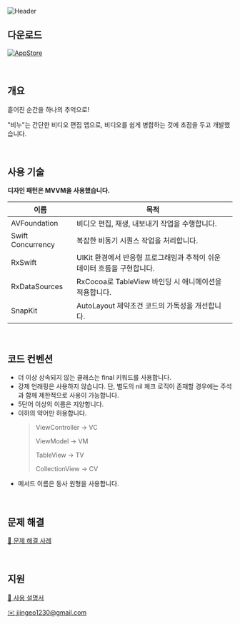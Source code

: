 ![Header](https://github.com/user-attachments/assets/ec0a5a88-88ed-4033-8d6c-7e2d43314691)

## 다운로드
[![AppStore](https://img.shields.io/badge/App_Store-0D96F6?style=for-the-badge&logo=app-store&logoColor=white)](https://apps.apple.com/kr/app/%EB%B9%84%EB%88%84-%EC%86%90%EC%89%AC%EC%9A%B4-%EB%B9%84%EB%94%94%EC%98%A4-%EB%B3%91%ED%95%A9/id6738731574)

<br/>

## 개요
흩어진 순간을 하나의 추억으로!

"비누"는 간단한 비디오 편집 앱으로, 비디오를 쉽게 병합하는 것에 초점을 두고 개발했습니다.

<br/>

## 사용 기술
**디자인 패턴은 MVVM을 사용했습니다.**

| 이름 | 목적 |
| --- | --- |
| AVFoundation | 비디오 편집, 재생, 내보내기 작업을 수행합니다. |
| Swift Concurrency | 복잡한 비동기 시퀀스 작업을 처리합니다. |
| RxSwift | UIKit 환경에서 반응형 프로그래밍과 추적이 쉬운 데이터 흐름을 구현합니다. |
| RxDataSources | RxCocoa로 TableView 바인딩 시 애니메이션을 적용합니다. |
| SnapKit | AutoLayout 제약조건 코드의 가독성을 개선합니다. |

<br/>

## 코드 컨벤션

- 더 이상 상속되지 않는 클래스는 final 키워드를 사용합니다.
- 강제 언래핑은 사용하지 않습니다. 단, 별도의 nil 체크 로직이 존재할 경우에는 주석과 함께 제한적으로 사용이 가능합니다.
- 5단어 이상의 이름은 지양합니다.
- 이하의 약어만 허용합니다.
  > ViewController → VC
  > 
  > ViewModel → VM
  > 
  > TableView → TV
  > 
  > CollectionView → CV
- 메서드 이름은 동사 원형을 사용합니다.

<br/>

## 문제 해결
[🔗 문제 해결 사례](https://axiomatic-mambo-9a8.notion.site/180b946392fe80d393f9ee1fa940e86b?pvs=4)

<br/>

## 지원
[🔗 사용 설명서](https://axiomatic-mambo-9a8.notion.site/14bb946392fe801daad3c77314e35d6d?pvs=4)

[✉️ jjingeo1230@gmail.com](mailto:jjingeo1230@gmail.com)
